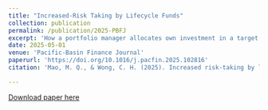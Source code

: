 ```yaml
---
title: "Increased-Risk Taking by Lifecycle Funds"
collection: publication
permalink: /publication/2025-PBFJ
excerpt: 'How a portfolio manager allocates own investment in a target date fund (TDF) series is informative about managerial commitment to the TDF investment principle. We find that TDFs whose managers choose to have positive ownership are associated with less idiosyncratic risk taking. In addition, TDFs with managers investing in remote funds and diversifying across TDFs exhibit high idiosyncratic risk taking. Overall, managerial commitment helps explain TDF heterogeneity; the impact of managerial discretion on fund investment strategies demonstrates externalities to 401(k) participants using TDFs as their default option.'
date: 2025-05-01
venue: 'Pacific-Basin Finance Journal'
paperurl: 'https://doi.org/10.1016/j.pacfin.2025.102816'
citation: 'Mao, M. Q., & Wong, C. H. (2025). Increased risk-taking by lifecycle funds. Pacific-Basin Finance Journal, 102816.'

---
```


[Download paper here](https://doi.org/10.1016/j.pacfin.2025.102816)
